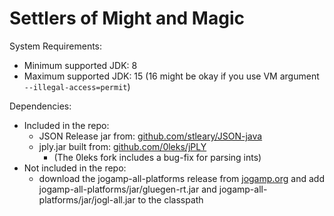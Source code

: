 # Settlers of Might and Magic

System Requirements:
- Minimum supported JDK: 8
- Maximum supported JDK: 15 (16 might be okay if you use VM argument `--illegal-access=permit`)

Dependencies:
- Included in the repo:
	- JSON Release jar from: [github.com/stleary/JSON-java](https://github.com/stleary/JSON-java)  
	- jply.jar built from: [github.com/0leks/jPLY](https://github.com/0leks/jPLY) 
		- (The 0leks fork includes a bug-fix for parsing ints)
- Not included in the repo:
	- download the jogamp-all-platforms release from [jogamp.org](https://jogamp.org/) and add jogamp-all-platforms/jar/gluegen-rt.jar and jogamp-all-platforms/jar/jogl-all.jar to the classpath
